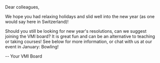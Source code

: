 Dear colleagues,

We hope you had relaxing holidays and slid well into the new year (as one would say here in Switzerland)!

Should you still be looking for new year's resolutions, can we suggest joining the VMI board?
It is great fun and can be an alternative to teaching or taking courses!
See below for more information, or chat with us at our event in January: Bowling!

-- Your VMI Board
